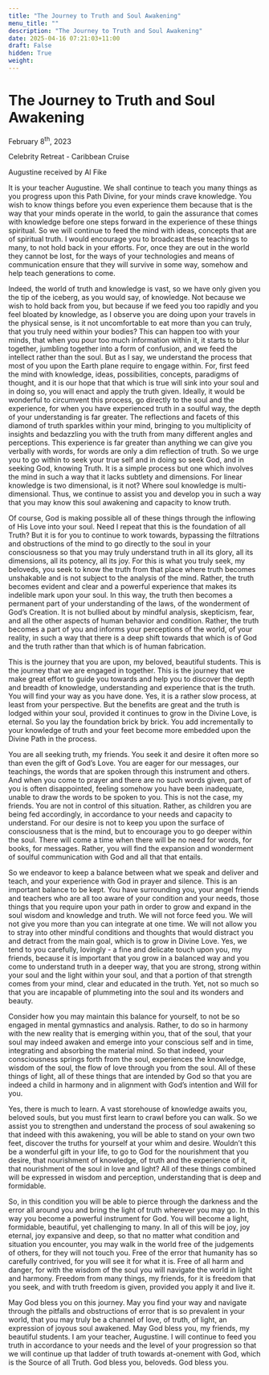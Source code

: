 ```yaml
---
title: "The Journey to Truth and Soul Awakening"
menu_title: ""
description: "The Journey to Truth and Soul Awakening"
date: 2025-04-16 07:21:03+11:00
draft: False
hidden: True
weight:
---
```

# The Journey to Truth and Soul Awakening

February 8<sup>th</sup>, 2023

Celebrity Retreat - Caribbean Cruise

Augustine received by Al Fike

It is your teacher Augustine. We shall continue to teach you many things as you progress upon this Path Divine, for your minds crave knowledge. You wish to know things before you even experience them because that is the way that your minds operate in the world, to gain the assurance that comes with knowledge before one steps forward in the experience of these things spiritual. So we will continue to feed the mind with ideas, concepts that are of spiritual truth. I would encourage you to broadcast these teachings to many, to not hold back in your efforts. For, once they are out in the world they cannot be lost, for the ways of your technologies and means of communication ensure that they will survive in some way, somehow and help teach generations to come.

Indeed, the world of truth and knowledge is vast, so we have only given you the tip of the iceberg, as you would say, of knowledge. Not because we wish to hold back from you, but because if we feed you too rapidly and you feel bloated by knowledge, as I observe you are doing upon your travels in the physical sense, is it not uncomfortable to eat more than you can truly, that you truly need within your bodies? This can happen too with your minds, that when you pour too much information within it, it starts to blur together, jumbling together into a form of confusion, and we feed the intellect rather than the soul. But as I say, we understand the process that most of you upon the Earth plane require to engage within. For, first feed the mind with knowledge, ideas, possibilities, concepts, paradigms of thought, and it is our hope that that which is true will sink into your soul and in doing so, you will enact and apply the truth given. Ideally, it would be wonderful to circumvent this process, go directly to the soul and the experience, for when you have experienced truth in a soulful way, the depth of your understanding is far greater. The reflections and facets of this diamond of truth sparkles within your mind, bringing to you multiplicity of insights and bedazzling you with the truth from many different angles and perceptions. This experience is far greater than anything we can give you verbally with words,  for words are only a dim reflection of truth. So we urge you to go within to seek your true self and in doing so seek God, and in seeking God, knowing Truth. It is a simple process but one which involves the mind in such a way that it lacks subtlety and dimensions. For linear knowledge is two dimensional, is it not?  Where soul knowledge is multi-dimensional. Thus, we continue to assist you and develop you in such a way that you may know this soul awakening and capacity to know truth.

Of course, God is making possible all of these things through the inflowing of His Love into your soul.  Need I repeat that this is the foundation of all Truth? But it is for you to continue to work towards, bypassing the filtrations and obstructions of the mind to go directly to the soul in your consciousness so that you may truly understand truth in all its glory, all its dimensions, all its potency, all its joy. For this is what you truly seek, my beloveds, you seek to know the truth from that place where truth becomes unshakable and is not subject to the analysis of the mind. Rather, the truth becomes evident and clear and a powerful experience that makes its indelible mark upon your soul. In this way, the truth then becomes a permanent part of your understanding of the laws, of the wonderment of God’s Creation. It is not bullied about by mindful analysis, skepticism, fear, and all the other aspects of human behavior and condition. Rather, the truth becomes a part of you and informs your perceptions of the world, of your reality, in such a way that there is a deep shift towards that which is of God and the truth rather than that which is of human fabrication.

This is the journey that you are upon, my beloved, beautiful students. This is the journey that we are engaged in together. This is the journey that we make great effort to guide you towards and help you to discover the depth and breadth of knowledge, understanding and experience that is the truth. You will find your way as you have done. Yes, it is a rather slow process, at least from your perspective. But the benefits are great and the truth is lodged within your soul, provided it continues to grow in the Divine Love, is eternal. So you lay the foundation brick by brick. You add incrementally to your knowledge of truth and your feet become more embedded upon the Divine Path in the process.

You are all seeking truth, my friends. You seek it and desire it often more so than even the gift of God’s Love.  You are eager for our messages, our teachings, the words that are spoken through this instrument and others.  And when you come to prayer and there are no such words given, part of you is often disappointed, feeling somehow you have been inadequate, unable to draw the words to be spoken to you. This is not the case, my friends. You are not in control of this situation. Rather, as children you are being fed accordingly, in accordance to your needs and capacity to understand. For our desire is not to keep you upon the surface of consciousness that is the mind, but to encourage you to go deeper within the soul. There will come a time when there will be no need for words, for books, for messages. Rather, you will find the expansion and wonderment of soulful communication with God and all that that entails.

So we endeavor to keep a balance between what we speak and deliver and teach, and your experience with God in prayer and silence. This is an important balance to be kept.  You have surrounding you, your angel friends and teachers who are all too aware of your condition and your needs, those things that you require upon your path in order to grow and expand in the soul wisdom and knowledge and truth. We will not force feed you. We will not give you more than you can integrate at one time. We will not allow you to stray into other mindful conditions and thoughts that would distract you and detract from the main goal, which is to grow in Divine Love. Yes, we tend to you carefully, lovingly - a fine and delicate touch upon you, my friends, because it is important that you grow in a balanced way and you come to understand truth in a deeper way, that you are strong, strong within your soul and the light within your soul, and that a portion of that strength comes from your mind, clear and educated in the truth. Yet, not so much so that you are incapable of plummeting into the soul and its wonders and beauty.

Consider how you may maintain this balance for yourself, to not be so engaged in mental gymnastics and analysis. Rather, to do so in harmony with the new reality that is emerging within you, that of the soul, that your soul may indeed awaken and emerge into your conscious self and in time, integrating and absorbing the material mind. So that indeed, your consciousness springs forth from the soul, experiences the knowledge, wisdom of the soul, the flow of love through you from the soul. All of these things of light, all of these things that are intended by God so that you are indeed a child in harmony and in alignment with God’s intention and Will for you.

Yes, there is much to learn. A vast storehouse of knowledge awaits you, beloved souls, but you must first learn to crawl before you can walk. So we assist you to strengthen and understand the process of soul awakening so that indeed with this awakening, you will be able to stand on your own two feet, discover the truths for yourself at your whim and desire. Wouldn’t this be a wonderful gift in your life, to go to God for the nourishment that you desire, that nourishment of knowledge, of truth and the experience of it, that nourishment of the soul in love and light? All of these things combined will be expressed in wisdom and perception, understanding that is deep and formidable.

So, in this condition you will be able to pierce through the darkness and the error all around you and bring the light of truth wherever you may go. In this way you become a powerful instrument for God. You will become a light, formidable, beautiful, yet challenging to many.  In all of this will be joy, joy eternal, joy expansive and deep, so that no matter what condition and situation you encounter, you may walk in the world free of the judgements of others, for they will not touch you. Free of the error that humanity has so carefully contrived, for you will see it for what it is. Free of all harm and danger, for with the wisdom of the soul you will navigate the world in light and harmony. Freedom from many things, my friends, for it is freedom that you seek, and with truth freedom is given, provided you apply it and live it.

May God bless you on this journey. May you find your way and navigate through the pitfalls and obstructions of error that is so prevalent in your world, that you may truly be a channel of love, of truth, of light, an expression of joyous soul awakened. May God bless you, my friends, my beautiful students. I am your teacher, Augustine. I will continue to feed you truth in accordance to your needs and the level of your progression so that we will continue up that ladder of truth towards at-onement with God, which is the Source of all Truth. God bless you, beloveds. God bless you.

